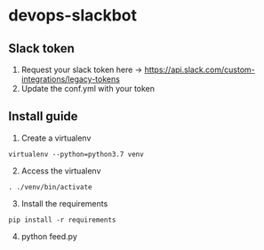 # devops-slackbot

## Slack token
1. Request your slack token here -> https://api.slack.com/custom-integrations/legacy-tokens
2. Update the conf.yml with your token

## Install guide
1. Create a virtualenv 

`virtualenv --python=python3.7 venv`

2. Access the virtualenv

`. ./venv/bin/activate`

3. Install the requirements

`pip install -r requirements`

4. python feed.py

